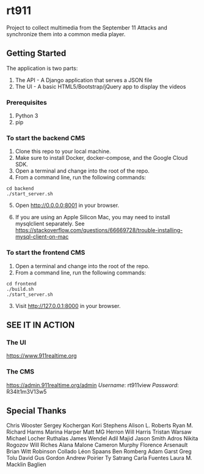 # rt911

Project to collect multimedia from the September 11 Attacks and synchronize them into a common media player.

## Getting Started

The application is two parts:

1. The API - A Django application that serves a JSON file
2. The UI - A basic HTML5/Bootstrap/jQuery app to display the videos

### Prerequisites

1. Python 3
2. pip

### To start the backend CMS

1. Clone this repo to your local machine.
2. Make sure to install Docker, docker-compose, and the Google Cloud SDK.
3. Open a terminal and change into the root of the repo.
4. From a command line, run the following commands:

```
cd backend
./start_server.sh
```

5. Open <http://0.0.0.0:8001> in your browser.

6. If you are using an Apple Silicon Mac, you may need to install mysqlclient separately. See https://stackoverflow.com/questions/66669728/trouble-installing-mysql-client-on-mac

### To start the frontend CMS

1. Open a terminal and change into the root of the repo.
2. From a command line, run the following commands:

```
cd frontend
./build.sh
./start_server.sh
```

3. Visit <http://127.0.0.1:8000> in your browser.

## SEE IT IN ACTION

### The UI

<https://www.911realtime.org>

### The CMS

<https://admin.911realtime.org/admin>
*Username*: rt911view
*Password*: R34lt1m3V13w5

## Special Thanks
Chris Wooster
Sergey Kochergan
Kori Stephens
Alison L. Roberts
Ryan M.
Richard Harms
Marina Harper
Matt MG Herron
Will Harris
Tristan Warsaw
Michael Locher
Ruthalas
James Wendel
Adil Majid
Jason Smith
Adros
Nikita Rogozov
Will Riches
Alana Malone
Cameron Murphy
Florence Arsenault
Brian Witt
Robinson Collado
Léon Spaans
Ben Romberg
Adam Garst
Greg
Tolu
David
Gus Gordon
Andrew Poirier
Ty Satrang
Carla Fuentes
Laura M. Macklin Baglien
